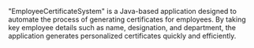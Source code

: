 "EmployeeCertificateSystem" is a Java-based application designed to automate the process of generating certificates for employees. By taking key employee details such as name, designation, and department, the application generates personalized certificates quickly and efficiently. 
